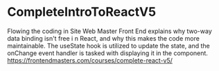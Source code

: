 # CompleteIntroToReactV5
Flowing the coding in Site Web  Master Front End explains why two-way data binding isn't free i n React, and why this makes the code more maintainable. The useState hook is utilized to update the state, and the onChange event handler is tasked with displaying it in the component.  https://frontendmasters.com/courses/complete-react-v5/

